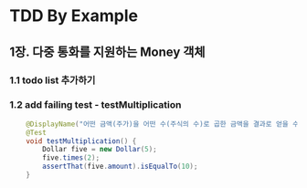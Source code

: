 # TDD By Example

## 1장. 다중 통화를 지원하는 Money 객체

### 1.1 todo list 추가하기

### 1.2 add failing test - testMultiplication
```Java
    @DisplayName("어떤 금액(주가)을 어떤 수(주식의 수)로 곱한 금액을 결과로 얻을 수 있어야 한다")
    @Test
    void testMultiplication() {
        Dollar five = new Dollar(5);
        five.times(2);
        assertThat(five.amount).isEqualTo(10);
    }
```

